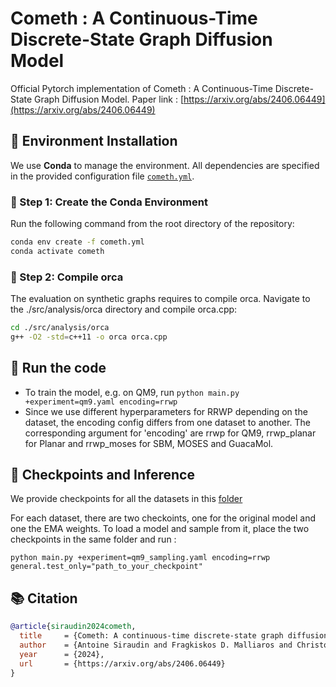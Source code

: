 # Cometh : A Continuous-Time Discrete-State Graph Diffusion Model

Official Pytorch implementation of Cometh : A Continuous-Time Discrete-State Graph Diffusion Model.
Paper link : [https://arxiv.org/abs/2406.06449](https://arxiv.org/abs/2406.06449)

## 🧱 Environment Installation

We use **Conda** to manage the environment. All dependencies are specified in the provided configuration file [`cometh.yml`](./cometh.yml).

### 🔧 Step 1: Create the Conda Environment

Run the following command from the root directory of the repository:

```bash
conda env create -f cometh.yml
conda activate cometh
```
### 🔧 Step 2: Compile orca 

The evaluation on synthetic graphs requires to compile orca. Navigate to the ./src/analysis/orca directory and compile orca.cpp:

```bash
cd ./src/analysis/orca
g++ -O2 -std=c++11 -o orca orca.cpp
```


## 🚀 Run the code

- To train the model, e.g. on QM9, run ```python main.py +experiment=qm9.yaml encoding=rrwp```
- Since we use different hyperparameters for RRWP depending on the dataset, the encoding config differs from one dataset to another. The corresponding argument for 'encoding' are rrwp for QM9, rrwp_planar for Planar and rrwp_moses for SBM, MOSES and GuacaMol.

## 📍 Checkpoints and Inference

We provide checkpoints for all the datasets in this [folder](https://drive.google.com/drive/folders/1bRct8zRDpYb_WkY4adtjWWuJi3WpwZ0v?usp=sharing)

For each dataset, there are two checkoints, one for the original model and one the EMA weights. To load a model and sample from it, place the two checkpoints in the same folder and run : 

```python main.py +experiment=qm9_sampling.yaml encoding=rrwp general.test_only="path_to_your_checkpoint"```

## 📚 Citation
```bibtex
@article{siraudin2024cometh,
  title     = {Cometh: A continuous-time discrete-state graph diffusion model},
  author    = {Antoine Siraudin and Fragkiskos D. Malliaros and Christopher Morris},
  year      = {2024},
  url       = {https://arxiv.org/abs/2406.06449}
}
```
